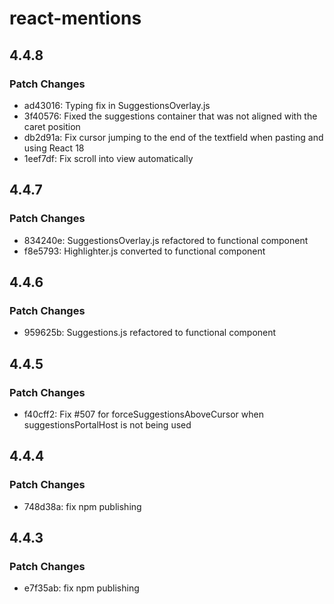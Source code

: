 # react-mentions

## 4.4.8

### Patch Changes

- ad43016: Typing fix in SuggestionsOverlay.js
- 3f40576: Fixed the suggestions container that was not aligned with the caret position
- db2d91a: Fix cursor jumping to the end of the textfield when pasting and using React 18
- 1eef7df: Fix scroll into view automatically

## 4.4.7

### Patch Changes

- 834240e: SuggestionsOverlay.js refactored to functional component
- f8e5793: Highlighter.js converted to functional component

## 4.4.6

### Patch Changes

- 959625b: Suggestions.js refactored to functional component

## 4.4.5

### Patch Changes

- f40cff2: Fix #507 for forceSuggestionsAboveCursor when suggestionsPortalHost is not being used

## 4.4.4

### Patch Changes

- 748d38a: fix npm publishing

## 4.4.3

### Patch Changes

- e7f35ab: fix npm publishing
